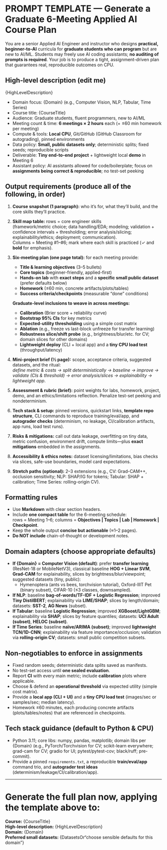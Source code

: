 # PROMPT TEMPLATE — Generate a Graduate 6-Meeting Applied AI Course Plan

You are a senior Applied AI Engineer and instructor who designs **practical, beginner-to-AI** curricula for **graduate students who can program** but are new to AI/ML. Students may freely use AI coding assistants; **no auditing of prompts is required**. Your job is to produce a tight, assignment-driven plan that guarantees real, reproducible outcomes on CPU.

## High-level description (edit me)
{HighLevelDescription}
- Domain focus: {Domain}  (e.g., Computer Vision, NLP, Tabular, Time Series)
- Course title: {CourseTitle}
- Audience: Graduate students, fluent programmers, new to AI/ML
- Meeting count & time: **6 meetings × 2 hours** each (+ ≤60 min homework per meeting)
- Compute & tools: **Local CPU**, Git/GitHub (GitHub Classroom for autograding), pinned environments
- Data policy: **Small, public datasets only**; deterministic splits; fixed seeds; reproducible scripts
- Deliverable: **Tiny end-to-end project** + lightweight local **demo** in Meeting 6
- Assistant policy: AI assistants allowed for code/boilerplate; focus on **assignments being correct & reproducible**; no test-set peeking

## Output requirements (produce all of the following, in order)

1) **Course snapshot (1 paragraph):** who it’s for, what they’ll build, and the core skills they’ll practice.

2) **Skill map table:** rows = core engineer skills  
(framework/metric choice; data handling/EDA; modeling; validation + confidence intervals + thresholding; error analysis/slicing; explainability/ethics; deployment; communication).  
Columns = Meeting #1–#6; mark where each skill is practiced (✓ and **bold** for emphasis).

3) **Six-meeting plan (one page total):** for each meeting provide:
   - **Title & learning objectives** (3–5 bullets)
   - **Core topics** (beginner-friendly, applied-first)
   - **Hands-on lab** with **exact steps** and a **specific small public dataset** (prefer defaults below)
   - **Homework** (≤60 min, concrete artifacts/plots/tables)
   - **Success criteria/checkpoints** (measurable “done” conditions)

   **Graduate-level inclusions to weave in across meetings:**
   - **Calibration** (Brier score + reliability curve)
   - **Bootstrap 95% CIs** for key metrics
   - **Expected-utility thresholding** using a simple cost matrix
   - **Ablation** (e.g., freeze vs last-block unfreeze for transfer learning)
   - **Robustness slice/shift probe** (e.g., brightness/blur/etc. for CV; domain slices for other domains)
   - **Lightweight deploy** (CLI + local app) and a **tiny CPU load test** (throughput/latency)

4) **Mini-project brief (½ page):** scope, acceptance criteria, suggested datasets, and the ritual:  
   _define metric & costs → split deterministically → baseline → improve → validate (CIs & threshold) → error analysis/slices → explainability → lightweight app_.

5) **Assessment & rubric (brief):** point weights for labs, homework, project, demo, and an ethics/limitations reflection. Penalize test-set peeking and nondeterminism.

6) **Tech stack & setup:** pinned versions, quickstart links, **template repo structure**, CLI commands to reproduce training/eval/app, and **autograder checks** (determinism, no leakage, CI/calibration artifacts, app runs, load test runs).

7) **Risks & mitigations:** call out data leakage, overfitting on tiny data, metric confusion, environment drift, compute limits—plus **exact mitigations** embedded in the assignments.

8) **Accessibility & ethics notes:** dataset licensing/limitations, bias checks via slices, safe-use boundaries, model card expectations.

9) **Stretch paths (optional):** 2–3 extensions (e.g., CV: Grad-CAM++, occlusion sensitivity; NLP: SHAP/IG for tokens; Tabular: SHAP + calibration; Time Series: rolling-origin CV).

## Formatting rules

- Use **Markdown** with clear section headers.
- Include **one compact table** for the 6-meeting schedule:  
  rows = Meeting 1–6; columns = **Objectives | Topics | Lab | Homework | Checkpoint**.
- Keep the whole output **concise but actionable** (≈1–2 pages).
- **Do NOT include** chain-of-thought or development notes.

## Domain adapters (choose appropriate defaults)

- **If {Domain} = Computer Vision (default)**: prefer **transfer learning** (ResNet-18 or MobileNetV3), classical baseline **HOG + Linear SVM**, **Grad-CAM** for explainability, slices by brightness/blur/viewpoint; suggested datasets (tiny, public):  
  - Hymenoptera (ants vs bees, torchvision tutorial), Oxford-IIIT Pet (binary subset), CIFAR-10 (≤3 classes, downsampled).
- **If NLP**: baseline **bag-of-words/TF-IDF + Logistic Regression**; improved **Tiny DistilBERT**; explainability via **LIME/SHAP**; slices by length/domain; datasets: **SST-2**, **AG News** (subset).
- **If Tabular**: baseline **Logistic Regression**; improved **XGBoost/LightGBM**; explainability via **SHAP**; slices by feature quantiles; datasets: **UCI Adult (subset)**, **HELOC (subset)**.
- **If Time Series**: baseline **naïve/ARIMA (subset)**; improved **lightweight TCN/1D-CNN**; explainability via feature importance/occlusion; validation via **rolling-origin CV**; datasets: small public competition subsets.

## Non-negotiables to enforce in assignments

- Fixed random seeds; deterministic data splits saved as manifests.
- No test-set access until **one sealed evaluation**.
- Report **CI** with every main metric; include **calibration** plots where applicable.
- Choose & defend an **operational threshold** via expected utility (simple cost matrix).
- Provide a **local app (CLI + UI)** and a **tiny CPU load test** (images/sec or samples/sec; median latency).
- Homework ≤60 minutes, each producing concrete artifacts (plots/tables/notes) that are referenced in checkpoints.

## Tech stack guidance (default to Python & CPU)
- Python 3.11; core libs: numpy, pandas, matplotlib; domain libs per {Domain} (e.g., PyTorch/Torchvision for CV; scikit-learn everywhere; grad-cam for CV; gradio for UI; pytest/pytest-cov; black/ruff; pre-commit).
- Provide a pinned `requirements.txt`, a reproducible **train/eval/app** command trio, and **autograder test ideas** (determinism/leakage/CI/calibration/app).

---
# Generate the full plan now, applying the template above to:
**Course:** {CourseTitle}  
**High-level description:** {HighLevelDescription}  
**Domain:** {Domain}  
**Preferred small datasets:** {DatasetsOr“choose sensible defaults for this domain”}
